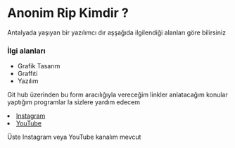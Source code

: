 <html>
  <head>
    <meta charset="utf-8">
    <title>Anonim Rip</title>
	<link rel="icon" href="C:\Users\Hesab Silme Hesabı\Desktop\website\favicon.png" type="image/x-icon" />

	
   </head>
   <body>
      <h1>Anonim Rip Kimdir ?</h1>
      <p>Antalyada yaşıyan bir yazılımcı dır aşşağıda ilgilendiği alanları göre bilirsiniz</p>
       <h3>İlgi alanları </h3>
	  <ul>
	    <li><a herf="#">Grafik Tasarım </a></li> <!-- liste  -->
		<li><a herf="#">Graffıti </a></li> <!-- # İşareti ile Bağlantı nın boş olduğunu belirtiyoz -->
		<li><a herf="#">Yazılım </a></li> <!-- Detaylı Anlatım kitabta -->
	  </ul>
	  <!-- Devamı Gelecek -->
	  <p>Git hub üzerinden bu form aracılığıyla vereceğim linkler anlatacağım konular yaptığım programlar la sizlere yardım edecem  </p>
      <p></p>
	  <li><a href="https://www.instagram.com/errenrip/" target="_blank">Instagram </a></li>
      <li><a href="https://www.youtube.com/channel/UC45QlquDizup2ILKLZKdPaw?view_as=subscriber" target="_blank">YouTube</a></li>
       <p>Üste Instagram veya YouTube kanalım mevcut</p>
  </body>
</html>


